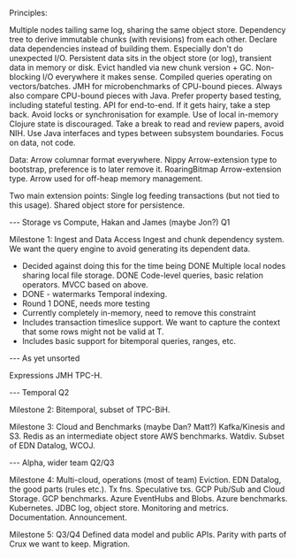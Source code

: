 Principles:

Multiple nodes tailing same log, sharing the same object store.
Dependency tree to derive immutable chunks (with revisions) from each other.
Declare data dependencies instead of building them. Especially don't do unexpected I/O.
Persistent data sits in the object store (or log), transient data in memory or disk.
Evict handled via new chunk version + GC.
Non-blocking I/O everywhere it makes sense.
Compiled queries operating on vectors/batches.
JMH for microbenchmarks of CPU-bound pieces.
Always also compare CPU-bound pieces with Java.
Prefer property based testing, including stateful testing.
API for end-to-end.
If it gets hairy, take a step back. Avoid locks or synchronisation for example.
Use of local in-memory Clojure state is discouraged.
Take a break to read and review papers, avoid NIH.
Use Java interfaces and types between subsystem boundaries.
Focus on data, not code.

Data:
Arrow columnar format everywhere.
Nippy Arrow-extension type to bootstrap, preference is to later remove it.
RoaringBitmap Arrow-extension type.
Arrow used for off-heap memory management.

Two main extension points:
Single log feeding transactions (but not tied to this usage).
Shared object store for persistence.

--- Storage vs Compute, Hakan and James (maybe Jon?) Q1

Milestone 1: Ingest and Data Access
Ingest and chunk dependency system. We want the query engine to avoid generating its dependent data.
- Decided against doing this for the time being
DONE Multiple local nodes sharing local file storage.
DONE Code-level queries, basic relation operators.
MVCC based on above.
- DONE - watermarks
Temporal indexing.
- Round 1 DONE, needs more testing
- Currently completely in-memory, need to remove this constraint
- Includes transaction timeslice support. We want to capture the context that some rows might not be valid at T.
- Includes basic support for bitemporal queries, ranges, etc.

--- As yet unsorted

Expressions
JMH
TPC-H.

--- Temporal Q2

Milestone 2:
Bitemporal, subset of TPC-BiH.

Milestone 3: Cloud and Benchmarks (maybe Dan? Matt?)
Kafka/Kinesis and S3.
Redis as an intermediate object store
AWS benchmarks.
Watdiv.
Subset of EDN Datalog, WCOJ.


--- Alpha, wider team Q2/Q3

Milestone 4: Multi-cloud, operations (most of team)
Eviction.
EDN Datalog, the good parts (rules etc.).
Tx fns.
Speculative txs.
GCP Pub/Sub and Cloud Storage.
GCP benchmarks.
Azure EventHubs and Blobs.
Azure benchmarks.
Kubernetes.
JDBC log, object store.
Monitoring and metrics.
Documentation.
Announcement.

Milestone 5: Q3/Q4
Defined data model and public APIs.
Parity with parts of Crux we want to keep.
Migration.
